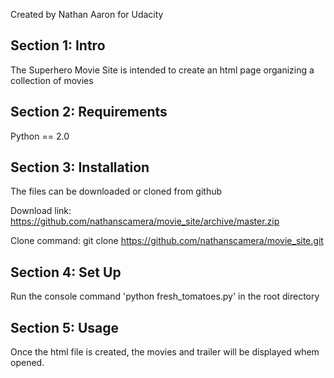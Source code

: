 Created by Nathan Aaron for Udacity

## Section 1: Intro

The Superhero Movie Site is intended to create an html page organizing a collection of movies
## Section 2: Requirements

Python == 2.0

## Section 3: Installation

The files can be downloaded or cloned from github

Download link:
https://github.com/nathanscamera/movie_site/archive/master.zip

Clone command:
git clone https://github.com/nathanscamera/movie_site.git

## Section 4: Set Up

Run the console command 'python fresh_tomatoes.py' in the root directory

## Section 5: Usage

Once the html file is created, the movies and trailer will be displayed whem opened.
